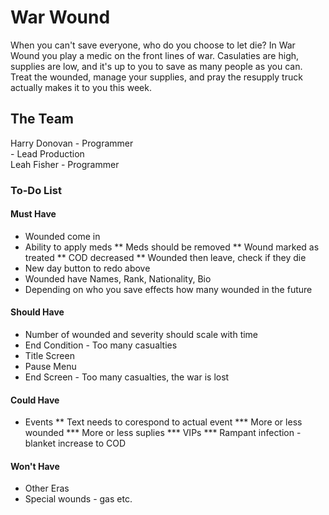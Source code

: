 # War Wound
When you can't save everyone, who do you choose to let die? 
In War Wound you play a medic on the front lines of war. Casulaties are high, supplies are low, and it's up to you to save as many people as you can. Treat the wounded, manage your supplies, and pray the resupply truck actually makes it to you this week.

## The Team
Harry Donovan - Programmer\
		- Lead Production\
Leah Fisher   - Programmer
	      

### To-Do List
#### Must Have
* Wounded come in
* Ability to apply meds
** Meds should be removed
** Wound marked as treated
** COD decreased
** Wounded then leave, check if they die
* New day button to redo above
* Wounded have Names, Rank, Nationality, Bio
* Depending on who you save effects how many wounded in the future

#### Should Have
* Number of wounded and severity should scale with time
* End Condition - Too many casualties
* Title Screen
* Pause Menu
* End Screen - Too many casualties, the war is lost

#### Could Have
* Events
** Text needs to corespond to actual event 
*** More or less wounded
*** More or less suplies
*** VIPs
*** Rampant infection - blanket increase to COD

#### Won't Have
* Other Eras
* Special wounds - gas etc.